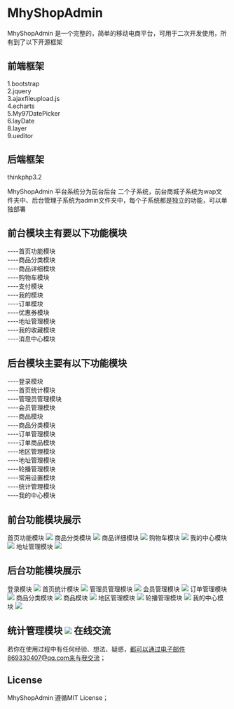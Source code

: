 MhyShopAdmin
============

MhyShopAdmin 是一个完整的，简单的移动电商平台，可用于二次开发使用，所有到了以下开源框架

前端框架
-------
1.bootstrap<br>
2.jquery<br>
3.ajaxfileupload.js<br>
4.echarts<br>
5.My97DatePicker<br>
6.layDate<br>
8.layer<br>
9.ueditor<br>

后端框架
------
thinkphp3.2



MhyShopAdmin 平台系统分为前台后台  二个子系统，前台商城子系统为wap文件夹中、后台管理子系统为admin文件夹中，每个子系统都是独立的功能，可以单独部署


前台模块主有要以下功能模块
---------------------

----首页功能模块<br>
----商品分类模块<br>
----商品详细模块<br>
----购物车模块<br>
----支付模块<br>
----我的模块<br>
----订单模块<br>
----优惠券模块<br>
----地址管理模块<br>
----我的收藏模块<br>
----消息中心模块<br>


后台模块主要有以下功能模块
---------------------

----登录模块<br>
----首页统计模块<br>
----管理员管理模块<br>
----会员管理模块<br>
----商品模块<br>
----商品分类模块<br>
----订单管理模块<br>
----订单商品模块<br>
----地区管理模块<br>
----地址管理模块<br>
----轮播管理模块<br>
----常用设置模块<br>
----统计管理模块<br>
----我的中心模块<br>

前台功能模块展示
--------

首页功能模块
<img src="http://ov62dwm3x.bkt.clouddn.com/wap1.jpg"  />
商品分类模块
<img src="http://ov62dwm3x.bkt.clouddn.com/wap2.jpg"  />
商品详细模块
<img src="http://ov62dwm3x.bkt.clouddn.com/wap6.jpg"  />
购物车模块
<img src="http://ov62dwm3x.bkt.clouddn.com/wap3.jpg"  />
我的中心模块
<img src="http://ov62dwm3x.bkt.clouddn.com/wap4.jpg"  />
地址管理模块
<img src="http://ov62dwm3x.bkt.clouddn.com/wap5.jpg"  />


后台功能模块展示
--------

登录模块
<img src="http://ov62dwm3x.bkt.clouddn.com/1..jpg"  />
首页统计模块
<img src="http://ov62dwm3x.bkt.clouddn.com/2.jpg"  />
管理员管理模块
<img src="http://ov62dwm3x.bkt.clouddn.com/3.jpg"  />
会员管理模块
<img src="http://ov62dwm3x.bkt.clouddn.com/4.jpg"  />
订单管理模块
<img src="http://ov62dwm3x.bkt.clouddn.com/5.jpg"  />
商品分类模块
<img src="http://ov62dwm3x.bkt.clouddn.com/6.jpg" />
商品模块
<img src="http://ov62dwm3x.bkt.clouddn.com/7.jpg" />
地区管理模块
<img src="http://ov62dwm3x.bkt.clouddn.com/8.jpg" />
轮播管理模块
<img src="http://ov62dwm3x.bkt.clouddn.com/9.jpg" />
我的中心模块
<img src="http://ov62dwm3x.bkt.clouddn.com/10.jpg" />

统计管理模块
<img src="http://ov62dwm3x.bkt.clouddn.com/11.jpg" />
在线交流
--------
若你在使用过程中有任何经验、想法、疑惑，都可以通过电子邮件869330407@qq.com来与我交流；



License
-------

MhyShopAdmin 遵循MIT License；
